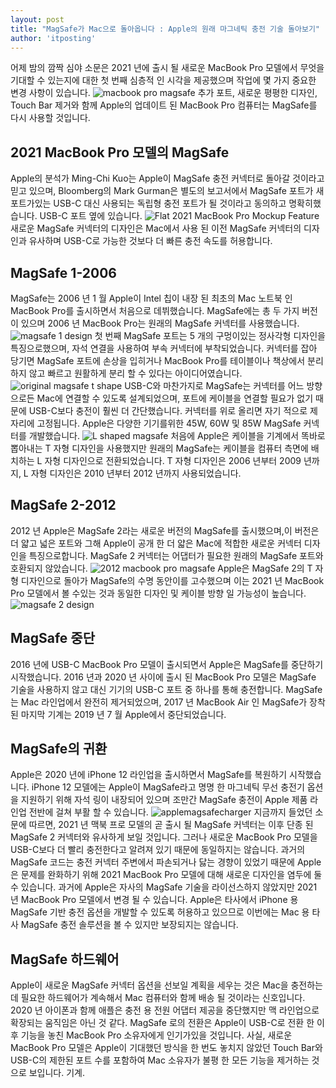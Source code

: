 ```yaml
---
layout: post
title: "MagSafe가 Mac으로 돌아옵니다 : Apple의 원래 마그네틱 충전 기술 돌아보기"
author: 'itposting'
---
```


어제 밤의 깜짝 심야 소문은 2021 년에 출시 될 새로운 MacBook Pro 모델에서 무엇을 기대할 수 있는지에 대한 첫 번째 심층적 인 시각을 제공했으며 작업에 몇 가지 중요한 변경 사항이 있습니다.
![macbook pro magsafe](https://images.macrumors.com/t/0gFYdWVuIB7SCkV4AYiIGeietIQ=/2500x0/filters:no_upscale():quality(90)/article-new/2021/01/macbook-pro-magsafe.jpg)
추가 포트, 새로운 평평한 디자인, Touch Bar 제거와 함께 Apple의 업데이트 된 MacBook Pro 컴퓨터는 MagSafe를 다시 사용할 것입니다.
## 2021 MacBook Pro 모델의 MagSafe
Apple의 분석가 Ming-Chi Kuo는 Apple이 ‌MagSafe‌ 충전 커넥터로 돌아갈 것이라고 믿고 있으며, Bloomberg의 Mark Gurman은 별도의 보고서에서 ‌MagSafe 포트가 새 포트가있는 USB-C 대신 사용되는 독립형 충전 포트가 될 것이라고 동의하고 명확히했습니다.
 USB-C 포트 옆에 있습니다.
![Flat 2021 MacBook Pro Mockup Feature](https://images.macrumors.com/t/rup00WVY0l8UfzbEEtorDgcS81k=/2500x0/filters:no_upscale():quality(90)/article-new/2021/01/Flat-2021-MacBook-Pro-Mockup-Feature.jpg)
새로운 ‌MagSafe‌ 커넥터의 디자인은 Mac에서 사용 된 이전 ‌MagSafe‌ 커넥터의 디자인과 유사하며 USB-C로 가능한 것보다 더 빠른 충전 속도를 허용합니다.
## MagSafe 1-2006
‌MagSafe‌는 2006 년 1 월 Apple이 Intel 칩이 내장 된 최초의 Mac 노트북 인 MacBook Pro를 출시하면서 처음으로 데뷔했습니다.
 ‌MagSafe‌에는 총 두 가지 버전이 있으며 2006 년 MacBook Pro는 원래의 ‌MagSafe‌ 커넥터를 사용했습니다.
![magsafe 1 design](https://images.macrumors.com/t/Ly3F1mJZE20zHhwONH9edPzrOYs=/2500x0/filters:no_upscale():quality(90)/article-new/2021/01/magsafe-1-design.jpg)
첫 번째 ‌MagSafe‌ 포트는 5 개의 구멍이있는 정사각형 디자인을 특징으로했으며, 자석 연결을 사용하여 부속 커넥터에 부착되었습니다.
 커넥터를 잡아 당기면 ‌MagSafe 포트에 손상을 입히거나 MacBook Pro를 테이블이나 책상에서 분리하지 않고 빠르고 원활하게 분리 할 수 있다는 아이디어였습니다.
![original magsafe t shape](https://images.macrumors.com/t/OjPe06mIJmw6Hsc79P4QJxYUBOw=/2500x0/filters:no_upscale():quality(90)/article-new/2021/01/original-magsafe-t-shape.jpg)
USB-C와 마찬가지로 ‌MagSafe‌는 커넥터를 어느 방향 으로든 Mac에 연결할 수 있도록 설계되었으며, 포트에 케이블을 연결할 필요가 없기 때문에 USB-C보다 충전이 훨씬 더 간단했습니다.
 커넥터를 위로 올리면 자기 적으로 제자리에 고정됩니다.
 Apple은 다양한 기기를위한 45W, 60W 및 85W ‌MagSafe‌ 커넥터를 개발했습니다.
![L shaped magsafe](https://images.macrumors.com/t/LR5Lsv6TiwL7ICoX6FwwSI67hsc=/2500x0/filters:no_upscale():quality(90)/article-new/2021/01/L-shaped-magsafe.jpg)
처음에 Apple은 케이블을 기계에서 똑바로 뽑아내는 T 자형 디자인을 사용했지만 원래의 ‌MagSafe‌는 케이블을 컴퓨터 측면에 배치하는 L 자형 디자인으로 전환되었습니다.
 T 자형 디자인은 2006 년부터 2009 년까지, L 자형 디자인은 2010 년부터 2012 년까지 사용되었습니다.
## MagSafe 2-2012
2012 년 Apple은 ‌MagSafe‌ 2라는 새로운 버전의 ‌MagSafe‌를 출시했으며,이 버전은 더 얇고 넓은 포트와 그해 Apple이 공개 한 더 얇은 Mac에 적합한 새로운 커넥터 디자인을 특징으로합니다.
 ‌MagSafe‌ 2 커넥터는 어댑터가 필요한 원래의 ‌MagSafe‌ 포트와 호환되지 않았습니다.
![2012 macbook pro magsafe](https://images.macrumors.com/t/nQgmfQu7MYvITcwGRIFpFtB9lCk=/2500x0/filters:no_upscale():quality(90)/article-new/2021/01/2012-macbook-pro-magsafe.jpg)
Apple은 ‌MagSafe‌ 2의 T 자형 디자인으로 돌아가 ‌MagSafe‌의 수명 동안이를 고수했으며 이는 2021 년 MacBook Pro 모델에서 볼 수있는 것과 동일한 디자인 및 케이블 방향 일 가능성이 높습니다.
![magsafe 2 design](https://images.macrumors.com/t/Mck4L3csDzJu4Ytt1nMZsIc1uos=/2500x0/filters:no_upscale():quality(90)/article-new/2021/01/magsafe-2-design.jpg)
## MagSafe 중단
2016 년에 USB-C MacBook Pro 모델이 출시되면서 Apple은 ‌MagSafe‌를 중단하기 시작했습니다.
 2016 년과 2020 년 사이에 출시 된 MacBook Pro 모델은 ‌MagSafe‌ 기술을 사용하지 않고 대신 기기의 USB-C 포트 중 하나를 통해 충전합니다.
 ‌MagSafe‌는 Mac 라인업에서 완전히 제거되었으며, 2017 년 MacBook Air 인 ‌MagSafe‌가 장착 된 마지막 기계는 2019 년 7 월 Apple에서 중단되었습니다.
## MagSafe의 귀환
Apple은 2020 년에 iPhone 12 라인업을 출시하면서 ‌MagSafe‌를 복원하기 시작했습니다.
 ‌iPhone 12‌ 모델에는 Apple이 ‌MagSafe‌라고 명명 한 마그네틱 무선 충전기 옵션을 지원하기 위해 자석 링이 내장되어 있으며 조만간 ‌MagSafe‌ 충전이 Apple 제품 라인업 전반에 걸쳐 부활 할 수 있습니다.
![applemagsafecharger](https://images.macrumors.com/t/1Vi-djV3UDsMFSOO5rr5MOW8_xI=/2500x0/filters:no_upscale():quality(90)/article-new/2020/10/applemagsafecharger.jpg)
지금까지 들었던 소문에 따르면, 2021 년 맥북 프로 모델의 곧 출시 될 ‌MagSafe‌ 커넥터는 이후 단종 된 ‌MagSafe‌ 2 커넥터와 유사하게 보일 것입니다.
 그러나 새로운 MacBook Pro 모델을 USB-C보다 더 빨리 충전한다고 알려져 있기 때문에 동일하지는 않습니다.
과거의 MagSafe 코드는 충전 커넥터 주변에서 파손되거나 닳는 경향이 있었기 때문에 Apple은 문제를 완화하기 위해 2021 MacBook Pro 모델에 대해 새로운 디자인을 염두에 둘 수 있습니다.
과거에 Apple은 자사의 ‌MagSafe‌ 기술을 라이선스하지 않았지만 2021 년 MacBook Pro 모델에서 변경 될 수 있습니다.
 Apple은 타사에서 iPhone 용 MagSafe 기반 충전 옵션을 개발할 수 있도록 허용하고 있으므로 이번에는 Mac 용 타사 ‌MagSafe‌ 충전 솔루션을 볼 수 있지만 보장되지는 않습니다.
## MagSafe 하드웨어
Apple이 새로운 ‌MagSafe‌ 커넥터 옵션을 선보일 계획을 세우는 것은 Mac을 충전하는 데 필요한 하드웨어가 계속해서 Mac 컴퓨터와 함께 배송 될 것이라는 신호입니다.
 2020 년 아이폰과 함께 애플은 충전 용 전원 어댑터 제공을 중단했지만 맥 라인업으로 확장되는 움직임은 아닌 것 같다.
‌MagSafe‌ 로의 전환은 Apple이 USB-C로 전환 한 이후 기능을 놓친 MacBook Pro 소유자에게 인기가있을 것입니다.
 사실, 새로운 MacBook Pro 모델은 Apple이 기대했던 방식을 한 번도 놓치지 않았던 Touch Bar와 USB-C의 제한된 포트 수를 포함하여 Mac 소유자가 불평 한 모든 기능을 제거하는 것으로 보입니다.
 기계.
